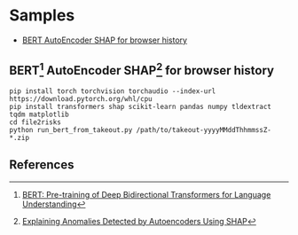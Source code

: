 # Samples
- [BERT AutoEncoder SHAP for browser history](#bert-autoencoder-shap-for-browser-history)

## BERT[^1] AutoEncoder SHAP[^2] for browser history
```
pip install torch torchvision torchaudio --index-url https://download.pytorch.org/whl/cpu
pip install transformers shap scikit-learn pandas numpy tldextract tqdm matplotlib
cd file2risks
python run_bert_from_takeout.py /path/to/takeout-yyyyMMddThhmmssZ-*.zip
```

## References
[^1]:[BERT: Pre-training of Deep Bidirectional Transformers for Language Understanding](https://arxiv.org/pdf/1810.04805)
[^2]:[Explaining Anomalies Detected by Autoencoders Using SHAP](https://arxiv.org/pdf/1903.02407)